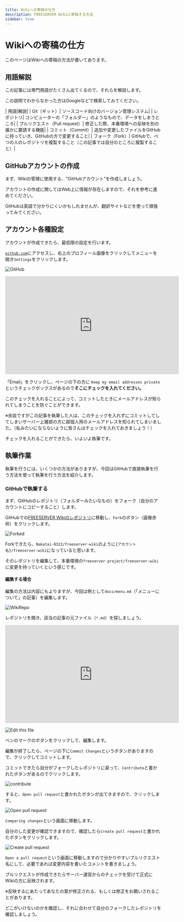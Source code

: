 ```yaml
---
title: Wikiへの寄稿の仕方
description: FREESERVER Wikiに寄稿する方法
sidebar: true
---
```


# Wikiへの寄稿の仕方

このページはWikiへの寄稿の方法が書いてあります。

## 用語解説

この記事には専門用語がたくさん出てくるので、それらを解説します。

この説明でわからなかった方はGoogleなどで検索してみてください。

| 用語|解説|
| Git（ギット）|  ソースコード向けのバージョン管理システム|
| レポジトリ| コンピューターの「フォルダー」のようなもので、データをしまうところ|
| プルリクエスト（Pull request）| 修正した際、本番環境への反映を別の誰かに要請する機能|
| コミット（Commit）| 追加や変更したファイルをGitHubに持っていき、GitHubの方で変更すること|
| フォーク（Fork）| GitHubで、べつの人のレポジトリを複製すること（この記事では自分のところに複製すること）|


## GitHubアカウントの作成

まず、Wikiの管理に使用する、"GitHubアカウント"を作成しましょう。

アカウントの作成に関してはWeb上に情報が存在しますので、それを参考に進めてください。

GitHubは英語で分かりにくいかもしれませんが、翻訳サイトなどを使って頑張ってみてください。

## アカウント各種設定

アカウントが作成できたら、最低限の設定を行います。

[`github.com`](https://github.com)にアクセスし、右上のプロフィール画像をクリックしてメニューを開き`Settings`をクリックします。

![GitHub](https://i.imgur.com/v8Wwmz3.png)

<iframe width="560" height="315" src="https://www.youtube.com/embed/EyF5tIkKlsY" title="YouTube video player" frameborder="0" allow="accelerometer; autoplay; clipboard-write; encrypted-media; gyroscope; picture-in-picture" allowfullscreen></iframe>

「Email」をクリックし、ページの下の方に
`Keep my email addresses private`
というチェックボックスがあるので**そこにチェックを入れてください。**

このチェックを入れることによって、コミットしたときにメールアドレスが知られてしまうことを防ぐことができます。

※余談ですがこの記事を執筆した人は、このチェックを入れずにコミットしてしてしまいサーバー上層部の方に超個人用のメールアドレスを知られてしまいました。（私みたいにならないように皆さんはチェックを入れておきましょう！）

チェックを入れることができたら、いよいよ執筆です。

## 執筆作業

執筆を行うには、いくつかの方法がありますが、今回はGitHubで直接執筆を行う方法を使って執筆を行う方法を紹介します。

### GitHubで執筆する

まず、GitHubのレポジトリ（フォルダーみたいなもの）をフォーク（自分のアカウントにコピーすること）します。

GitHubでの[FREESERVER Wikiのレポジトリ](https://github.com/freeserverproject/freeserver-wiki)に移動し、`Fork`のボタン（画像赤枠）をクリックします。

![Forked](https://i.imgur.com/BVkxyGM.png)

Forkできたら、`Nakatai-0322/freeserver-wiki`のように`{アカウント名}/freeserver-wiki`になっていると思います。

そのレポジトリを編集して、本番環境の`freeserver-project/freeserver-wiki`に変更を持っていくという感じです。

#### 編集する場合

編集の方法は内容にもよりますが、今回は例として`docs/menu.md`（「メニューについて」の記事）を編集します。

![WikiRepo](https://i.imgur.com/sTuirHh.png)

レポジトリを開き、該当の記事の元ファイル（`*.md`）を探しましょう。

<iframe width="560" height="315" src="https://www.youtube.com/embed/wsWQhDu9P0I" title="YouTube video player" frameborder="0" allow="accelerometer; autoplay; clipboard-write; encrypted-media; gyroscope; picture-in-picture" allowfullscreen></iframe>

![Edit this file](https://i.imgur.com/IJ2lSfJ.png)

ペンのマークのボタンをクリックして、編集します。

編集が終了したら、ページの下に`Commit Changes`というボタンがありますので、クリックしてコミットします。

コミットできたら自分がフォークしたレポジトリに戻って、`Contribute`と書かれたボタンがあるのでクリックします。

![contribute](https://i.imgur.com/KzT9036.png)

すると、`Open pull request`と書かれたボタンが出てきますので、クリックします。

![Open pull request](https://i.imgur.com/OXlQ3Qk.png)

`Comparing changes`という画面に移動します。

自分のした変更が確認できますので、確認したら`Create pull request`と書かれたボタンをクリックします。.

![Create pull request](https://i.imgur.com/wwZYmuE.png)

`Open a pull request`という画面に移動しますので分かりやすいプルリクエスト名にして、必要であれば変更内容を書いたコメントを書きましょう。

プルリクエストが作成できたらサーバー運営からのチェックを受けて正式にWikiの方に反映されます。

※反映するにあたってあなたの案が修正される、もしくは修正をお願いされることがあります。

どこがいけないのかを確認し、それに合わせて自分のフォークしたレポジトリを確認しましょう。
